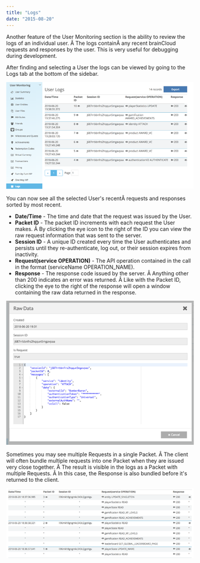 ```yaml
---
title: "Logs"
date: "2015-08-20"
---
```


Another feature of the User Monitoring section is the ability to review the logs of an individual user. Â The logs containÂ any recent brainCloud requests and responses by the user. This is very useful for debugging during development.

After finding and selecting a User the logs can be viewed by going to the Logs tab at the bottom of the sidebar.

[![](images/2018-06-20_20-39-53.png)](images/2018-06-20_20-39-53.png)

You can now see all the selected User's recentÂ requests and responses sorted by most recent.

- **Date/Time** - The time and date that the request was issued by the User.
- **Packet ID** - The packet ID increments with each request the User makes. Â By clicking the eye icon to the right of the ID you can view the raw request information that was sent to the server.
- **Session ID** - A unique ID created every time the User authenticates and persists until they re-authenticate, log out, or their session expires from inactivity.
- **Request(service OPERATION)** - The API operation contained in the call in the format (serviceName OPERATION_NAME).
- **Response** - The response code issued by the server. Â Anything other than 200 indicates an error was returned. Â Like with the Packet ID, clicking the eye to the right of the response will open a window containing the raw data returned in the response.

[![](images/2018-06-20_20-43-44.png)](images/2018-06-20_20-43-44.png)

Sometimes you may see multiple Requests in a single Packet. Â The client will often bundle multiple requests into one Packet when they are issued very close together. Â The result is visible in the logs as a Packet with multiple Requests. Â In this case, the Response is also bundled before it's returned to the client.

[![](images/2018-06-20_20-46-51.png)](images/2018-06-20_20-46-51.png)
